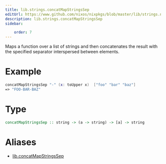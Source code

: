 ```yaml
---
title: lib.strings.concatMapStringsSep
editUrl: https://www.github.com/nixos/nixpkgs/blob/master/lib/strings.nix#L163C5
description: lib.strings.concatMapStringsSep
sidebar:

    order: 7
---
```


Maps a function over a list of strings and then concatenates the
result with the specified separator interspersed between
elements.

# Example

```nix
concatMapStringsSep "-" (x: toUpper x)  ["foo" "bar" "baz"]
=> "FOO-BAR-BAZ"
```

# Type

```haskell
concatMapStringsSep :: string -> (a -> string) -> [a] -> string
```


# Aliases

- [lib.concatMapStringsSep](reference/lib/lib-concatMapStringsSep)



